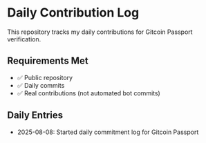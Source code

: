 # Daily Contribution Log

This repository tracks my daily contributions for Gitcoin Passport verification.

## Requirements Met
- ✅ Public repository
- ✅ Daily commits
- ✅ Real contributions (not automated bot commits)

## Daily Entries
- 2025-08-08: Started daily commitment log for Gitcoin Passport

